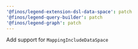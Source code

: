 ```yaml
---
'@finos/legend-extension-dsl-data-space': patch
'@finos/legend-query-builder': patch
'@finos/legend-graph': patch
---
```


Add support for `MappingIncludeDataSpace`
